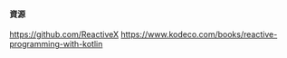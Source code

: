 #### 資源

https://github.com/ReactiveX
https://www.kodeco.com/books/reactive-programming-with-kotlin


